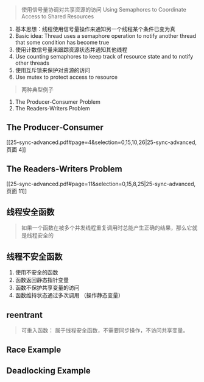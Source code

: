
> 使用信号量协调对共享资源的访问
> Using Semaphores to Coordinate Access to Shared Resources

1. 基本思想：线程使用信号量操作来通知另一个线程某个条件已变为真
2. Basic idea: Thread uses a semaphore operation to notify another thread that some condition has become true
3. 使用计数信号量来跟踪资源状态并通知其他线程
4. Use counting semaphores to keep track of resource state and to notify other threads
5. 使用互斥锁来保护对资源的访问
6. Use mutex to protect access to resource

> 两种典型例子

1. The Producer-­Consumer Problem 
2. The Readers-­Writers Problem

## The Producer­‐Consumer

[[25-sync-advanced.pdf#page=4&selection=0,15,10,26|25-sync-advanced, 页面 4]]

## The Readers-­Writers Problem

[[25-sync-advanced.pdf#page=11&selection=0,15,8,25|25-sync-advanced, 页面 11]]

## 线程安全函数

> 如果一个函数在被多个并发线程重复调用时总能产生正确的结果，那么它就是线程安全的

## 线程不安全函数

1. 使用不安全的函数
2. 函数返回静态指针变量     
3. 函数不保护共享变量的访问
4. 函数维持状态通过多次调用 （操作静态变量）

## reentrant 

> 可重入函数： 属于线程安全函数，不需要同步操作，不访问共享变量。

## Race Example

## Deadlocking Example